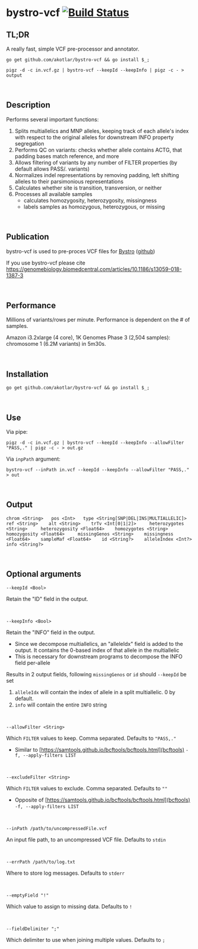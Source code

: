 # bystro-vcf [![Build Status](https://travis-ci.org/akotlar/bystro-vcf.svg?branch=master)](https://travis-ci.org/akotlar/bystro-vcf)

## TL;DR

A really fast, simple VCF pre-processor and annotator.

```shell
go get github.com/akotlar/bystro-vcf && go install $_;

pigz -d -c in.vcf.gz | bystro-vcf --keepId --keepInfo | pigz -c - > output
```

<br>

## Description



Performs several important functions:
1) Splits multiallelics and MNP alleles, keeping track of each allele's index with respect to the original alleles for downstream INFO property segregation
2) Performs QC on variants: checks whether allele contains ACTG, that padding bases match reference, and more
3) Allows filtering of variants by any number of FILTER properties (by default allows PASS/. variants)
4) Normalizes indel representations by removing padding, left shifting alleles to their parsimonious representations
5) Calculates whether site is transition, transversion, or neither
6) Processes all available samples
    - calculates homozygosity, heterozygosity, missingness
    - labels samples as homozygous, heterozygous, or missing

<br>

## Publication

bystro-vcf is used to pre-proces VCF files for [Bystro](https://bystro.io) ([github](https://github.com/akotlar/bystro))

If you use bystro-vcf please cite https://genomebiology.biomedcentral.com/articles/10.1186/s13059-018-1387-3 

<br>

## Performance
Millions of variants/rows per minute. Performance is dependent on the # of samples.

Amazon i3.2xlarge (4 core), 1K Genomes Phase 3 (2,504 samples): chromosome 1 (6.2M variants) in 5m30s.

<br>

## Installation

```shell
go get github.com/akotlar/bystro-vcf && go install $_;
```

<br>

## Use

Via pipe:
```shell
pigz -d -c in.vcf.gz | bystro-vcf --keepId --keepInfo --allowFilter "PASS,." | pigz -c - > out.gz
```

Via ```inpPath``` argument:
```shell
bystro-vcf --inPath in.vcf --keepId --keepInfo --allowFilter "PASS,." > out
```

<br>

## Output
```tsv
chrom <String>   pos <Int>   type <String[SNP|DEL|INS|MULTIALLELIC]>    ref <String>    alt <String>    trTv <Int[0|1|2]>     heterozygotes <String>     heterozygosity <Float64>    homozygotes <String>     homozygosity <Float64>     missingGenos <String>    missingness <Float64>    sampleMaf <Float64>    id <String?>    alleleIndex <Int?>   info <String?>
```

<br>

## Optional arguments

```shell
--keepId <Bool>
```

Retain the "ID" field in the output.

<br>

```shell
--keepInfo <Bool>
```

Retain the "INFO" field in the output. 
  - Since we decompose multiallelics, an "alleleIdx" field is added to the output. It contains the 0-based index of that allele in the multiallelic
  - This is necessary for downstream programs to decompose the INFO field per-allele


Results in 2 output fields, following `missingGenos` or `id` should `--keepId` be set
  1. `alleleIdx` will contain the index of allele in a split multiallelic. 0 by default.
  2. `info` will contain the entire `INFO` string

<br>

```shell
--allowFilter <String>
```

Which `FILTER` values to keep. Comma separated. Defaults to `"PASS,."`
- Similar to [https://samtools.github.io/bcftools/bcftools.html](bcftools) `-f, --apply-filters LIST`

<br>

```shell
--excludeFilter <String>
```

Which `FILTER` values to exclude. Comma separated. Defaults to `""`
- Opposite of [https://samtools.github.io/bcftools/bcftools.html](bcftools) `-f, --apply-filters LIST`

<br>

```shell
--inPath /path/to/uncompressedFile.vcf
```

An input file path, to an uncompressed VCF file. Defaults to `stdin`

<br>

```shell
--errPath /path/to/log.txt
```

Where to store log messages. Defaults to `stderr`

<br>

```shell
--emptyField "!"
```

Which value to assign to missing data. Defaults to `!`

<br>

```shell
--fieldDelimiter ";"
```

Which delimiter to use when joining multiple values. Defaults to `;`
